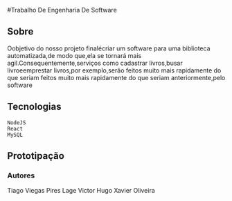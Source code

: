 #Trabalho De Engenharia De Software

## Sobre

Oobjetivo do nosso projeto finalécriar um software para uma biblioteca automatizada,de modo que,ela se tornará mais agil.Consequentemente,serviços como cadastrar
livros,busar livroeemprestar livros,por exemplo,serão feitos muito mais rapidamente do que seriam feitos muito mais rapidamente do que seriam anteriormente,pelo
software

 ## Tecnologias
 
```
NodeJS
React
MySQL
```
## Prototipação
### Autores
Tiago Viegas Pires Lage
Victor Hugo Xavier Oliveira
